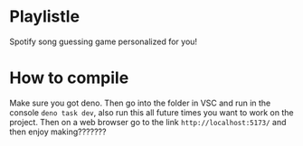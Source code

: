 # Playlistle
Spotify song guessing game personalized for you!

# How to compile
Make sure you got deno. Then go into the folder in VSC and run in the console `deno task dev`, also run this all future times you want to work on the project. Then on a web browser go to the link `http://localhost:5173/` and then enjoy making???????
